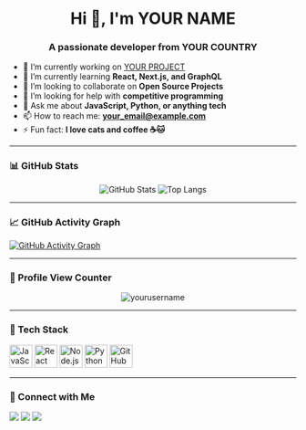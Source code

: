 <!-- 你的名字可以写在这里 -->
<h1 align="center">Hi 👋, I'm YOUR NAME</h1>
<h3 align="center">A passionate developer from YOUR COUNTRY</h3>

- 🔭 I’m currently working on [YOUR PROJECT](https://github.com/yourusername/yourproject)
- 🌱 I’m currently learning **React, Next.js, and GraphQL**
- 👯 I’m looking to collaborate on **Open Source Projects**
- 🤝 I’m looking for help with **competitive programming**
- 💬 Ask me about **JavaScript, Python, or anything tech**
- 📫 How to reach me: **your_email@example.com**
- ⚡ Fun fact: **I love cats and coffee ☕🐱**

---

### 📊 GitHub Stats

<p align="center">
  <img src="https://github-readme-stats.vercel.app/api?username=yourusername&show_icons=true&theme=tokyonight" alt="GitHub Stats" />
  <img src="https://github-readme-stats.vercel.app/api/top-langs/?username=yourusername&layout=compact&theme=tokyonight" alt="Top Langs" />
</p>

---

### 📈 GitHub Activity Graph

[![GitHub Activity Graph](https://github-readme-activity-graph.vercel.app/graph?username=yourusername&theme=tokyo-night)](https://github.com/ashutosh00710/github-readme-activity-graph)

---

### 🧮 Profile View Counter

<p align="center">
  <img src="https://komarev.com/ghpvc/?username=yourusername&label=Profile%20views&color=0e75b6&style=flat" alt="yourusername" />
</p>

---

### 🧰 Tech Stack

<p align="left">
  <img src="https://cdn.jsdelivr.net/gh/devicons/devicon/icons/javascript/javascript-original.svg" height="40" alt="JavaScript" />
  <img src="https://cdn.jsdelivr.net/gh/devicons/devicon/icons/react/react-original.svg" height="40" alt="React" />
  <img src="https://cdn.jsdelivr.net/gh/devicons/devicon/icons/nodejs/nodejs-original.svg" height="40" alt="Node.js" />
  <img src="https://cdn.jsdelivr.net/gh/devicons/devicon/icons/python/python-original.svg" height="40" alt="Python" />
  <img src="https://cdn.jsdelivr.net/gh/devicons/devicon/icons/github/github-original.svg" height="40" alt="GitHub" />
</p>

---

### 🔗 Connect with Me

<p align="left">
  <a href="https://linkedin.com/in/yourusername" target="_blank"><img src="https://img.shields.io/badge/LinkedIn-blue?style=for-the-badge&logo=linkedin" /></a>
  <a href="mailto:your_email@example.com"><img src="https://img.shields.io/badge/Gmail-red?style=for-the-badge&logo=gmail&logoColor=white" /></a>
  <a href="https://twitter.com/yourusername" target="_blank"><img src="https://img.shields.io/badge/Twitter-black?style=for-the-badge&logo=twitter" /></a>
</p>
